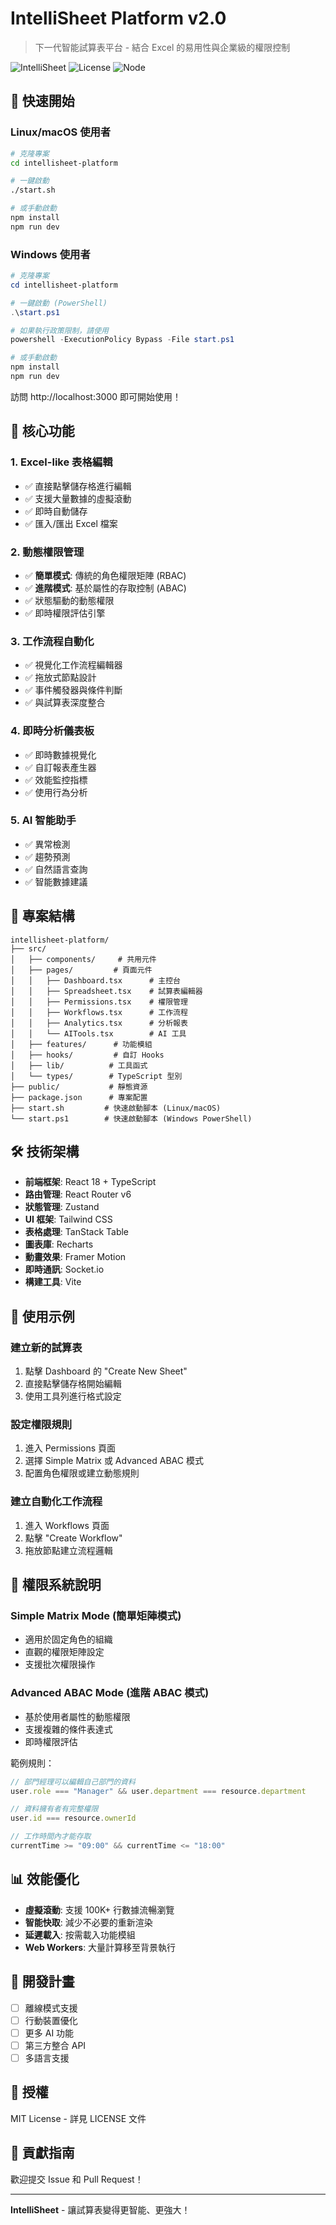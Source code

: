 # IntelliSheet Platform v2.0

> 下一代智能試算表平台 - 結合 Excel 的易用性與企業級的權限控制

![IntelliSheet](https://img.shields.io/badge/version-2.0.0-blue)
![License](https://img.shields.io/badge/license-MIT-green)
![Node](https://img.shields.io/badge/node-%3E%3D16-brightgreen)

## 🚀 快速開始

### Linux/macOS 使用者
```bash
# 克隆專案
cd intellisheet-platform

# 一鍵啟動
./start.sh

# 或手動啟動
npm install
npm run dev
```

### Windows 使用者
```powershell
# 克隆專案
cd intellisheet-platform

# 一鍵啟動 (PowerShell)
.\start.ps1

# 如果執行政策限制，請使用
powershell -ExecutionPolicy Bypass -File start.ps1

# 或手動啟動
npm install
npm run dev
```

訪問 http://localhost:3000 即可開始使用！

## 🎯 核心功能

### 1. Excel-like 表格編輯
- ✅ 直接點擊儲存格進行編輯
- ✅ 支援大量數據的虛擬滾動
- ✅ 即時自動儲存
- ✅ 匯入/匯出 Excel 檔案

### 2. 動態權限管理
- ✅ **簡單模式**: 傳統的角色權限矩陣 (RBAC)
- ✅ **進階模式**: 基於屬性的存取控制 (ABAC)
- ✅ 狀態驅動的動態權限
- ✅ 即時權限評估引擎

### 3. 工作流程自動化
- ✅ 視覺化工作流程編輯器
- ✅ 拖放式節點設計
- ✅ 事件觸發器與條件判斷
- ✅ 與試算表深度整合

### 4. 即時分析儀表板
- ✅ 即時數據視覺化
- ✅ 自訂報表產生器
- ✅ 效能監控指標
- ✅ 使用行為分析

### 5. AI 智能助手
- ✅ 異常檢測
- ✅ 趨勢預測
- ✅ 自然語言查詢
- ✅ 智能數據建議

## 📁 專案結構

```
intellisheet-platform/
├── src/
│   ├── components/     # 共用元件
│   ├── pages/         # 頁面元件
│   │   ├── Dashboard.tsx      # 主控台
│   │   ├── Spreadsheet.tsx    # 試算表編輯器
│   │   ├── Permissions.tsx    # 權限管理
│   │   ├── Workflows.tsx      # 工作流程
│   │   ├── Analytics.tsx      # 分析報表
│   │   └── AITools.tsx        # AI 工具
│   ├── features/      # 功能模組
│   ├── hooks/         # 自訂 Hooks
│   ├── lib/          # 工具函式
│   └── types/        # TypeScript 型別
├── public/           # 靜態資源
├── package.json      # 專案配置
├── start.sh         # 快速啟動腳本 (Linux/macOS)
└── start.ps1        # 快速啟動腳本 (Windows PowerShell)
```

## 🛠️ 技術架構

- **前端框架**: React 18 + TypeScript
- **路由管理**: React Router v6
- **狀態管理**: Zustand
- **UI 框架**: Tailwind CSS
- **表格處理**: TanStack Table
- **圖表庫**: Recharts
- **動畫效果**: Framer Motion
- **即時通訊**: Socket.io
- **構建工具**: Vite

## 🎨 使用示例

### 建立新的試算表
1. 點擊 Dashboard 的 "Create New Sheet"
2. 直接點擊儲存格開始編輯
3. 使用工具列進行格式設定

### 設定權限規則
1. 進入 Permissions 頁面
2. 選擇 Simple Matrix 或 Advanced ABAC 模式
3. 配置角色權限或建立動態規則

### 建立自動化工作流程
1. 進入 Workflows 頁面
2. 點擊 "Create Workflow"
3. 拖放節點建立流程邏輯

## 🔐 權限系統說明

### Simple Matrix Mode (簡單矩陣模式)
- 適用於固定角色的組織
- 直觀的權限矩陣設定
- 支援批次權限操作

### Advanced ABAC Mode (進階 ABAC 模式)
- 基於使用者屬性的動態權限
- 支援複雜的條件表達式
- 即時權限評估

範例規則：
```javascript
// 部門經理可以編輯自己部門的資料
user.role === "Manager" && user.department === resource.department

// 資料擁有者有完整權限
user.id === resource.ownerId

// 工作時間內才能存取
currentTime >= "09:00" && currentTime <= "18:00"
```

## 📊 效能優化

- **虛擬滾動**: 支援 100K+ 行數據流暢瀏覽
- **智能快取**: 減少不必要的重新渲染
- **延遲載入**: 按需載入功能模組
- **Web Workers**: 大量計算移至背景執行

## 🚧 開發計畫

- [ ] 離線模式支援
- [ ] 行動裝置優化
- [ ] 更多 AI 功能
- [ ] 第三方整合 API
- [ ] 多語言支援

## 📝 授權

MIT License - 詳見 LICENSE 文件

## 🤝 貢獻指南

歡迎提交 Issue 和 Pull Request！

---

**IntelliSheet** - 讓試算表變得更智能、更強大！